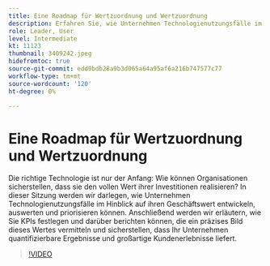 ```yaml
---
title: Eine Roadmap für Wertzuordnung und Wertzuordnung
description: Erfahren Sie, wie Unternehmen Technologienutzungsfälle im Hinblick auf ihren Geschäftswert entwickeln, bewerten und priorisieren können, und legen Sie KPIs fest und berichten Sie darüber, um sicherzustellen, dass Ihr Unternehmen quantifizierbare Ergebnisse und großartige Kundenerlebnisse liefert.
role: Leader, User
level: Intermediate
kt: 11123
thumbnail: 3409242.jpeg
hidefromtoc: true
source-git-commit: edd0bdb28a9b3d065a64a95af6a216b747577c77
workflow-type: tm+mt
source-wordcount: '120'
ht-degree: 0%

---
```


# Eine Roadmap für Wertzuordnung und Wertzuordnung

Die richtige Technologie ist nur der Anfang: Wie können Organisationen sicherstellen, dass sie den vollen Wert ihrer Investitionen realisieren? In dieser Sitzung werden wir darlegen, wie Unternehmen Technologienutzungsfälle im Hinblick auf ihren Geschäftswert entwickeln, auswerten und priorisieren können. Anschließend werden wir erläutern, wie Sie KPIs festlegen und darüber berichten können, die ein präzises Bild dieses Wertes vermitteln und sicherstellen, dass Ihr Unternehmen quantifizierbare Ergebnisse und großartige Kundenerlebnisse liefert.

>[!VIDEO](https://video.tv.adobe.com/v/3409242/?quality=12&learn=on)
